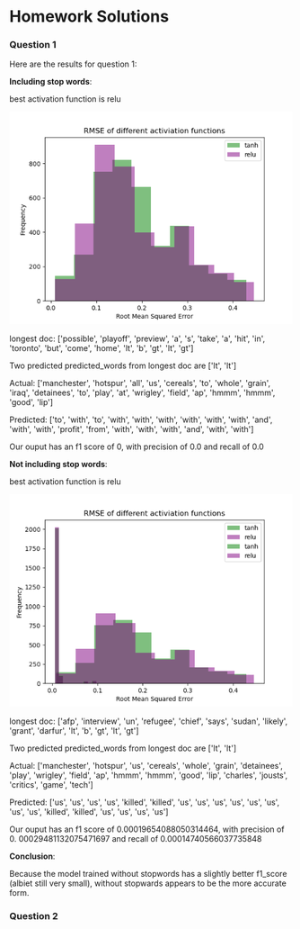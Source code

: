# Homework Solutions

### Question 1

Here are the results for question 1:

**Including stop words**:

best activation function is relu

<img src="./images/output_plot_sw.png"/>

longest doc: ['possible', 'playoff', 'preview', 'a', 's', 'take', 'a', 'hit', 'in', 'toronto', 'but', 'come', 'home', 'lt', 'b', 'gt', 'lt', 'gt']

Two predicted predicted_words from longest doc are ['lt', 'lt']

Actual: ['manchester', 'hotspur', 'all', 'us', 'cereals', 'to', 'whole', 'grain', 'iraq', 'detainees', 'to', 'play', 'at', 'wrigley', 'field', 'ap', 'hmmm', 'hmmm', 'good', 'lip']

Predicted: ['to', 'with', 'to', 'with', 'with', 'with', 'with', 'with', 'with', 'and', 'with', 'with', 'profit', 'from', 'with', 'with', 'with', 'and', 'with', 'with']

Our ouput has an f1 score of 0, with precision of 0.0 and recall of 0.0

**Not including stop words**:

best activation function is relu

<img src="./images/output_plot_nsw.png"/>

longest doc: ['afp', 'interview', 'un', 'refugee', 'chief', 'says', 'sudan', 'likely', 'grant', 'darfur', 'lt', 'b', 'gt', 'lt', 'gt']

Two predicted predicted_words from longest doc are ['lt', 'lt']

Actual: ['manchester', 'hotspur', 'us', 'cereals', 'whole', 'grain', 'detainees', 'play', 'wrigley', 'field', 'ap', 'hmmm', 'hmmm', 'good', 'lip', 'charles', 'jousts', 'critics', 'game', 'tech']

Predicted: ['us', 'us', 'us', 'us', 'killed', 'killed', 'us', 'us', 'us', 'us', 'us', 'us', 'us', 'us', 'killed', 'killed', 'us', 'us', 'us', 'us']

Our ouput has an f1 score of 0.00019654088050314464, with precision of 0.
00029481132075471697 and recall of 0.00014740566037735848

**Conclusion**:

Because the model trained without stopwords has a slightly better f1_score (albiet still very small), without stopwards appears to be the more accurate form.

### Question 2
